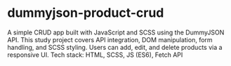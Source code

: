 # dummyjson-product-crud
A simple CRUD app built with JavaScript and SCSS using the DummyJSON API. This study project covers API integration, DOM manipulation, form handling, and SCSS styling. Users can add, edit, and delete products via a responsive UI.  Tech stack: HTML, SCSS, JS (ES6), Fetch API
